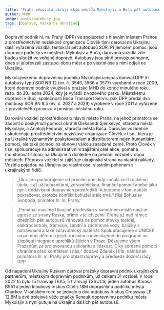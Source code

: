 ```yaml
---
title: "Praha věnovala ukrajinským městům Mykolajiv a Buča pět autobusů"
author: MHMP
image: posts/autobusy.jpg
tags: [Doprava, Válka na Ukrajině]
---
```

 
Dopravní podnik hl. m. Prahy (DPP) ve spolupráci s hlavním městem Prahou a prostřednictvím neziskové organizace Člověk tísni daroval na Ukrajinu další vyřazená vozidla, tentokrát pět autobusů SOR. Příjemcem pomoci jsou dopravní podniky ve městech Mykolajiv a Buča, darovaná vozidla zde budou sloužit ve veřejné dopravě. Autobusy jsou plně provozuschopné, dnes si je převzali zástupci obou měst a po vlastní ose s nimi odjeli na Ukrajinu.

Mykolajivskému dopravnímu podniku Mykolajivtranspas daroval DPP tři autobusy typu SOR NB 12 (ev. č. 3546, 3566 a 3577) vyrobené v roce 2009, které dopravní podnik využíval v pražské MHD do konce minulého roku, resp. do 20. ledna 2024, kdy je vyřadil z vozového parku. Městskému dopravci v Buči, společnosti Buča Transport Servis, pak DPP předal dva midibusy SOR BN 8.5 (ev. č. 2027 a 2029) vyrobené v roce 2011 a vyřazené z pravidelného provozu v prosinci loňského roku.

Darování vozidel zprostředkovalo hlavní město Praha, na jehož primátora se žádostí o poskytnutí pomoci obrátili Oleksandr Sjenkevyč, starosta města Mykolajiv, a Anatolij Fedoruk, starosta města Buča. Darování vozidel se uskutečňuje prostřednictvím neziskové organizace Člověk v tísni, která je na Ukrajině významným poskytovatelem a distributorem nejen humanitární pomoci, ale také pomoci na obnovu válkou zasažené země. Proto Člověk v tísni spolupracuje na administrativním zajištění celé akce, pomáhá monitorovat situaci na Ukrajině a dohlédne na předání vozidel v obou městech. Přepravu vozidel si zajišťuje ukrajinská strana na vlastní náklady. Vozidla pojedou na Ukrajinu po vlastní ose, vlastním pohonem s ukrajinskými řidiči.

> „Ukrajinu podporujeme od prvního dne, kdy začala čelit ruskému útoku – ať už humanitární, zdravotnickou, finanční pomocí anebo jako nyní, dodávkami dopravních prostředků. A budeme v tom nadále pokračovat, protože konflikt bohužel stále trvá,“ říká Bohuslav Svoboda, primátor hl. m. Prahy.

> „Pomáhat musíme Ukrajině především v samotném místě násilné agrese ze strany Ruska, přímo
v jejich zemi. Praha už nad rámec dnešních pěti autobusů věnovala na pomoc stovky topidel, elektrocentrály, tramvaje, sanitní a záchranné vozy, balíčky s potravinami a také zdravotnický materiál. Spolupracujeme s UNICEF na pomoci dětem a jejich rodinám a investujeme do programů na zlepšení integrace uprchlíků žijících v Praze. Děkujeme všem Pražanům za projevovanou solidaritu a lidskost. Díky adresné pomoci chráníme před konfliktem i nás,“ dodává Zdeněk Hřib,
náměstek primátora hl. m. Prahy pro oblast dopravy a předseda dozorčí rady DPP.

Od napadení Ukrajiny Ruskem daroval pražský dopravní podnik ukrajinským partnerům, městským dopravním podnikům, už celkem 31 vozidel. V roce 2022 to bylo 15 tramvají T6A5, 5 tramvají T3SUCS, jeden autobus Karosa B951 a jeden kloubový Irisbus Citelis 18M dopravnímu podniku města Charkov. V loňském roce se jednalo o dva autobusy Irisbus Crossway LE 12,8M a dvě trolejové věže značky Renault dopravnímu podniku města Mykolajiv a nyní putuje na Ukrajinu dalších pět autobusů.
